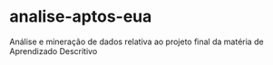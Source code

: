 # analise-aptos-eua
Análise e mineração de dados relativa ao projeto final da matéria de Aprendizado Descritivo 
